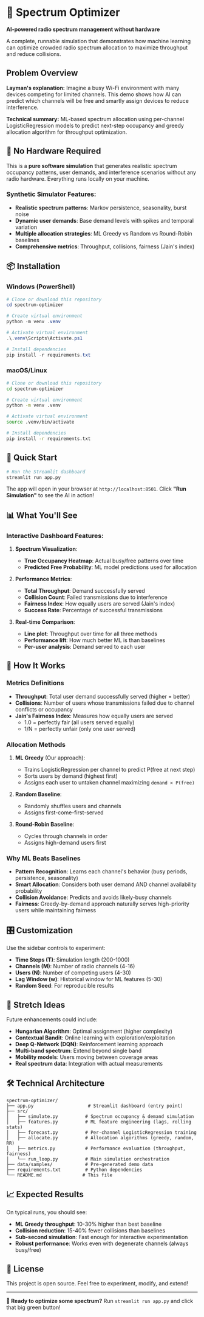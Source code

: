# 📡 Spectrum Optimizer

**AI-powered radio spectrum management without hardware**

A complete, runnable simulation that demonstrates how machine learning can optimize crowded radio spectrum allocation to maximize throughput and reduce collisions.

## Problem Overview

**Layman's explanation:** Imagine a busy Wi-Fi environment with many devices competing for limited channels. This demo shows how AI can predict which channels will be free and smartly assign devices to reduce interference.

**Technical summary:** ML-based spectrum allocation using per-channel LogisticRegression models to predict next-step occupancy and greedy allocation algorithm for throughput optimization.

## 🚀 No Hardware Required

This is a **pure software simulation** that generates realistic spectrum occupancy patterns, user demands, and interference scenarios without any radio hardware. Everything runs locally on your machine.

### Synthetic Simulator Features:
- **Realistic spectrum patterns**: Markov persistence, seasonality, burst noise
- **Dynamic user demands**: Base demand levels with spikes and temporal variation  
- **Multiple allocation strategies**: ML Greedy vs Random vs Round-Robin baselines
- **Comprehensive metrics**: Throughput, collisions, fairness (Jain's index)

## 📦 Installation

### Windows (PowerShell)
```powershell
# Clone or download this repository
cd spectrum-optimizer

# Create virtual environment
python -m venv .venv

# Activate virtual environment  
.\.venv\Scripts\Activate.ps1

# Install dependencies
pip install -r requirements.txt
```

### macOS/Linux
```bash
# Clone or download this repository
cd spectrum-optimizer

# Create virtual environment
python -m venv .venv

# Activate virtual environment
source .venv/bin/activate

# Install dependencies
pip install -r requirements.txt
```

## 🎯 Quick Start

```bash
# Run the Streamlit dashboard
streamlit run app.py
```

The app will open in your browser at `http://localhost:8501`. Click **"Run Simulation"** to see the AI in action!

## 📊 What You'll See

### Interactive Dashboard Features:

1. **Spectrum Visualization**: 
   - **True Occupancy Heatmap**: Actual busy/free patterns over time
   - **Predicted Free Probability**: ML model predictions used for allocation

2. **Performance Metrics**:
   - **Total Throughput**: Demand successfully served
   - **Collision Count**: Failed transmissions due to interference
   - **Fairness Index**: How equally users are served (Jain's index)
   - **Success Rate**: Percentage of successful transmissions

3. **Real-time Comparison**:
   - **Line plot**: Throughput over time for all three methods
   - **Performance lift**: How much better ML is than baselines
   - **Per-user analysis**: Demand served to each user

## 🔬 How It Works

### Metrics Definitions

- **Throughput**: Total user demand successfully served (higher = better)
- **Collisions**: Number of users whose transmissions failed due to channel conflicts or occupancy
- **Jain's Fairness Index**: Measures how equally users are served
  - 1.0 = perfectly fair (all users served equally)
  - 1/N = perfectly unfair (only one user served)

### Allocation Methods

1. **ML Greedy** (Our approach):
   - Trains LogisticRegression per channel to predict P(free at next step)
   - Sorts users by demand (highest first)
   - Assigns each user to untaken channel maximizing `demand × P(free)`

2. **Random Baseline**:
   - Randomly shuffles users and channels
   - Assigns first-come-first-served

3. **Round-Robin Baseline**:
   - Cycles through channels in order
   - Assigns high-demand users first

### Why ML Beats Baselines

- **Pattern Recognition**: Learns each channel's behavior (busy periods, persistence, seasonality)
- **Smart Allocation**: Considers both user demand AND channel availability probability
- **Collision Avoidance**: Predicts and avoids likely-busy channels
- **Fairness**: Greedy-by-demand approach naturally serves high-priority users while maintaining fairness

## 🎛️ Customization

Use the sidebar controls to experiment:

- **Time Steps (T)**: Simulation length (200-1000)
- **Channels (M)**: Number of radio channels (4-16) 
- **Users (N)**: Number of competing users (4-30)
- **Lag Window (w)**: Historical window for ML features (5-30)
- **Random Seed**: For reproducible results

## 🚀 Stretch Ideas

Future enhancements could include:

- **Hungarian Algorithm**: Optimal assignment (higher complexity)
- **Contextual Bandit**: Online learning with exploration/exploitation
- **Deep Q-Network (DQN)**: Reinforcement learning approach
- **Multi-band spectrum**: Extend beyond single band
- **Mobility models**: Users moving between coverage areas
- **Real spectrum data**: Integration with actual measurements

## 🛠️ Technical Architecture

```
spectrum-optimizer/
├── app.py                    # Streamlit dashboard (entry point)
├── src/
│   ├── simulate.py          # Spectrum occupancy & demand simulation
│   ├── features.py          # ML feature engineering (lags, rolling stats)
│   ├── forecast.py          # Per-channel LogisticRegression training
│   ├── allocate.py          # Allocation algorithms (greedy, random, RR)
│   ├── metrics.py           # Performance evaluation (throughput, fairness)
│   └── run_loop.py          # Main simulation orchestration
├── data/samples/            # Pre-generated demo data
├── requirements.txt         # Python dependencies
└── README.md               # This file
```

## 📈 Expected Results

On typical runs, you should see:
- **ML Greedy throughput**: 10-30% higher than best baseline
- **Collision reduction**: 15-40% fewer collisions than baselines  
- **Sub-second simulation**: Fast enough for interactive experimentation
- **Robust performance**: Works even with degenerate channels (always busy/free)

## 📄 License

This project is open source. Feel free to experiment, modify, and extend!

---

**🎯 Ready to optimize some spectrum?** Run `streamlit run app.py` and click that big green button!
